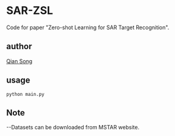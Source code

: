 # SAR-ZSL

Code for paper "Zero-shot Learning for SAR Target Recognition".

## author
[Qian Song](https://github.com/QianSong-Cherry/)

## usage
`python main.py`

## Note
--Datasets can be downloaded from MSTAR website.


